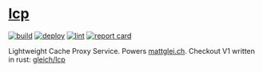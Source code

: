 # [lcp](https://mattglei.ch/lcp)

[![build](https://github.com/gleich/lcp/actions/workflows/build.yml/badge.svg)](https://github.com/gleich/lcp/actions/workflows/build.yml)
[![deploy](https://github.com/gleich/lcp/actions/workflows/deploy.yml/badge.svg)](https://github.com/gleich/lcp/actions/workflows/deploy.yml)
[![lint](https://github.com/gleich/lcp/actions/workflows/lint.yml/badge.svg)](https://github.com/gleich/lcp/actions/workflows/lint.yml)
[![report card](https://goreportcard.com/badge/go.mattglei.ch/lcp)](https://goreportcard.com/report/go.mattglei.ch/lcp)

Lightweight Cache Proxy Service. Powers [mattglei.ch](https://mattglei.ch). Checkout V1 written in rust: [gleich/lcp](https://github.com/gleich/lcp)
